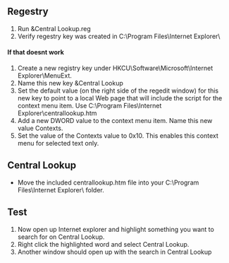 ## Regestry
1. Run &Central Lookup.reg
2. Verify regestry key was created in C:\Program Files\Internet Explorer\

#### If that doesnt work

1. Create a new registry key under HKCU\Software\Microsoft\Internet Explorer\MenuExt.
2. Name this new key &Central Lookup
3. Set the default value (on the right side of the regedit window) for this new key to point to a local Web page that will include the script for the context menu item. Use C:\Program Files\Internet Explorer\centrallookup.htm
4. Add a new DWORD value to the context menu item. Name this new value Contexts.
5. Set the value of the Contexts value to 0x10. This enables this context menu for selected text only.

## Central Lookup

* Move the included centrallookup.htm file into your C:\Program Files\Internet Explorer\ folder.

## Test

1. Now open up Internet explorer and highlight something you want to search for on Central Lookup.
2. Right click the highlighted word and select Central Lookup.
3. Another window should open up with the search in Central Lookup


